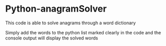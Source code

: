 # Python-anagramSolver
This code is able to solve anagrams through a word dictionary

Simply add the words to the python list marked clearly in the code and the console output will display the solved words

